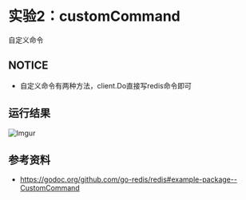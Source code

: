 # 实验2：customCommand
自定义命令

## NOTICE
 - 自定义命令有两种方法，client.Do直接写redis命令即可

## 运行结果
![Imgur](http://i.imgur.com/n23fvTf.png)

## 参考资料
 - https://godoc.org/github.com/go-redis/redis#example-package--CustomCommand